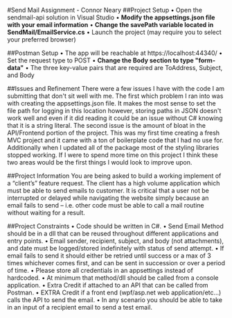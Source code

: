 #Send Mail Assignment - Connor Neary
##Project Setup
• Open the sendmail-api solution in Visual Studio
• **Modify the appsettings.json file with your email information**
• **Change the savePath variable located in SendMail/EmailService.cs**
• Launch the project (may require you to select your preferred browser)

##Postman Setup
• The app will be reachable at https://localhost:44340/
• Set the request type to POST
• **Change the Body section to type "form-data"**
• The three key-value pairs that are required are ToAddress, Subject, and Body

##Issues and Refinement
There were a few issues I have with the code I am submitting that don't sit well with me. The first which problem I ran into was with creating the appsettings.json file. It makes the most sense to set the file path for logging in this location however, storing paths in JSON doesn't work well and even if it did reading it could be an issue without C# knowing that it is a string literal. The second issue is the amount of bloat in the API/Frontend portion of the project. This was my first time creating a fresh MVC project and it came with a ton of boilerplate code that I had no use for. Additionally when I updated all of the package most of the styling libraries stopped working. If I were to spend more time on this project I think these two areas would be the first things I would look to improve upon.

##Project Information
You are being asked to build a working implement of a “client’s” feature request.
The client has a high volume application which must be able to send emails to customer.
It is critical that a user not be interrupted or delayed while navigating the website simply because an email fails to
send – i.e. other code must be able to call a mail routine without waiting for a result.

##Project Constraints
• Code should be written in C#.
• Send Email Method should be in a dll that can be reused throughout different applications and entry
points.
• Email sender, recipient, subject, and body (not attachments), and date must be logged/stored indefinitely
with status of send attempt.
• If email fails to send it should either be retried until success or a max of 3 times whichever comes first,
and can be sent in succession or over a period of time.
• Please store all credentials in an appsettings instead of hardcoded.
• At minimum that method/dll should be called from a console application.
• Extra Credit if attached to an API that can be called from Postman.
• EXTRA Credit if a front end (wpf/asp.net web application/etc...) calls the API to send the email.
• In any scenario you should be able to take in an input of a recipient email to send a test email.
